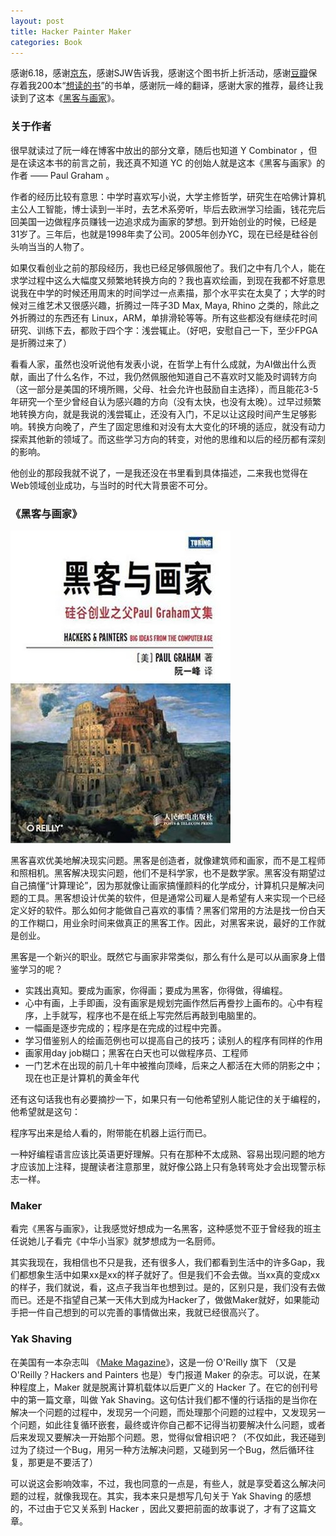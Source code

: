 ```yaml
---
layout: post
title: Hacker Painter Maker
categories: Book
---
```

感谢6.18，感谢[京东](http://book.360buy.com/10582495.html)，感谢SJW告诉我，感谢这个图书折上折活动，感谢[豆瓣](http://www.douban.com/people/RickySu/)保存着我200本“[想读的书](http://book.douban.com/people/RickySu/wish)”的书单，感谢阮一峰的翻译，感谢大家的推荐，最终让我读到了这本《[黑客与画家](http://book.douban.com/subject/6021440/)》。

### 关于作者

很早就读过了阮一峰在博客中放出的部分文章，随后也知道 Y Combinator ，但是在读这本书的前言之前，我还真不知道 YC 的创始人就是这本《黑客与画家》的作者 —— Paul Graham 。

作者的经历比较有意思：中学时喜欢写小说，大学主修哲学，研究生在哈佛计算机主公人工智能，博士读到一半时，去艺术系旁听，毕后去欧洲学习绘画，钱花完后回美国一边做程序员赚钱一边追求成为画家的梦想。到开始创业的时候，已经是31岁了。三年后，也就是1998年卖了公司。2005年创办YC，现在已经是硅谷创头响当当的人物了。

如果仅看创业之前的那段经历，我也已经足够佩服他了。我们之中有几个人，能在求学过程中这么大幅度又频繁地转换方向的？我也喜欢绘画，到现在我都不好意思说我在中学的时候还用周末的时间学过一点素描，那个水平实在太臭了；大学的时候对三维艺术又很感兴趣，折腾过一阵子3D Max, Maya, Rhino 之类的，除此之外折腾过的东西还有 Linux，ARM，单排滑轮等等。所有这些都没有继续花时间研究、训练下去，都败于四个字：浅尝辄止。（好吧，安慰自己一下，至少FPGA是折腾过来了）

看看人家，虽然也没听说他有发表小说，在哲学上有什么成就，为AI做出什么贡献，画出了什么名作，不过，我仍然佩服他知道自己不喜欢时又能及时调转方向（这一部分是美国的环境所赐，父母、社会允许也鼓励自主选择），而且能花3-5年研究一个至少曾经自认为感兴趣的方向（没有太快，也没有太晚）。过早过频繁地转换方向，就是我说的浅尝辄止，还没有入门，不足以让这段时间产生足够影响。转换方向晚了，产生了固定思维和对没有太大变化的环境的适应，就没有动力探索其他新的领域了。而这些学习方向的转变，对他的思维和以后的经历都有深刻的影响。

他创业的那段我就不说了，一是我还没在书里看到具体描述，二来我也觉得在Web领域创业成功，与当时的时代大背景密不可分。

### 《黑客与画家》

![](/images/hackers-painters.jpg "hackers-painters-cn")

黑客喜欢优美地解决现实问题。黑客是创造者，就像建筑师和画家，而不是工程师和照相机。黑客解决现实问题，他们不是科学家，也不是数学家。黑客没有期望过自己搞懂“计算理论”，因为那就像让画家搞懂颜料的化学成分，计算机只是解决问题的工具。黑客想设计优美的软件，但是通常公司雇人是希望有人来实现一个已经定义好的软件。那么如何才能做自己喜欢的事情？黑客们常用的方法是找一份白天的工作糊口，用业余时间来做真正的黑客工作。因此，对黑客来说，最好的工作就是创业。

黑客是一个新兴的职业。既然它与画家非常类似，那么有什么是可以从画家身上借鉴学习的呢？

*   实践出真知。要成为画家，你得画；要成为黑客，你得做，得编程。
*   心中有画，上手即画，没有画家是规划完画作然后再誊抄上画布的。心中有程序，上手就写，程序也不是在纸上写完然后再敲到电脑里的。
*   一幅画是逐步完成的；程序是在完成的过程中完善。
*   学习借鉴别人的绘画范例也可以提高自己的技巧；读别人的程序有同样的作用
*   画家用day job糊口；黑客在白天也可以做程序员、工程师
*   一门艺术在出现的前几十年中被推向顶峰，后来之人都活在大师的阴影之中；现在也正是计算机的黄金年代

还有这句话我也有必要摘抄一下，如果只有一句他希望别人能记住的关于编程的，他希望就是这句：

程序写出来是给人看的，附带能在机器上运行而已。

一种好编程语言应该比英语更好理解。只有在那种不太成熟、容易出现问题的地方才应该加上注释，提醒读者注意那里，就好像公路上只有急转弯处才会出现警示标志一样。

### Maker

看完《黑客与画家》，让我感觉好想成为一名黑客，这种感觉不亚于曾经我的班主任说她儿子看完《中华小当家》就梦想成为一名厨师。

其实我现在，我相信也不只是我，还有很多人，我们都看到生活中的许多Gap，我们都想象生活中如果xx是xx的样子就好了。但是我们不会去做。当xx真的变成xx的样子，我们就说，看，这点子我当年也想到过。是的，区别只是，我们没有去做而已。还是不指望自己某一天伟大到成为Hacker了，做做Maker就好，如果能动手把一件自己想到的可以完善的事情做出来，我就已经很高兴了。

### Yak Shaving

在美国有一本杂志叫 《[Make Magazine](http://www.makezine.com/)》，这是一份 O'Reilly 旗下 （又是O'Reilly？Hackers and Painters 也是）专门报道 Maker 的杂志。可以说，在某种程度上，Maker 就是脱离计算机载体以后更广义的 Hacker 了。在它的创刊号中的第一篇文章，叫做 Yak Shaving。这句估计我们都不懂的行话指的是当你在解决一个问题的过程中，发现另一个问题，而处理那个问题的过程中，又发现另一个问题，如此往复循环嵌套，最终或许你自己都不记得当初要解决什么问题，或者后来发现又要解决一开始那个问题。恩，觉得似曾相识吧？（不仅如此，我还碰到过为了绕过一个Bug，用另一种方法解决问题，又碰到另一个Bug，然后循环往复，那更是不要活了）

可以说这会影响效率，不过，我也同意的一点是，有些人，就是享受着这么解决问题的过程，就像我现在。其实，我本来只是想写几句关于 Yak Shaving 的感想的，不过由于它又关系到 Hacker ，因此又要把前面的故事说了，才有了这篇文章。